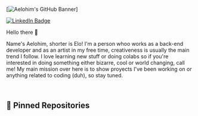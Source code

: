 
<!---
aeloh1m/aeloh1m is a ✨ special ✨ repository because its `README.md` (this file) appears on your GitHub profile.
You can click the Preview link to take a look at your changes.
--->


[![Aelohim's GitHub Banner](https://user-images.githubusercontent.com/88952319/178077729-a42db5c3-5b5e-4eed-b9b5-9e05c5441812.png)]


[![LinkedIn Badge](https://img.shields.io/badge/LinkedIn-Profile-informational?style=flat&logo=linkedin&logoColor=white&color=0D76A8)](https://www.linkedin.com/in/aelohim/)


Hello there 👋

Name's Aelohim, shorter is Elo! I'm a person whoo works as a back-end developer and as an artist in my free time, creativeness is usually the main trend I follow.
I love learning new stuff or doing colabs so if you're interested in doing something either bizarre, cool or world changing, call me! 
My main mission over here is to show proyects I've been working on or anything related to coding (duh), so stay tuned.

<br>

## 📌 Pinned Repositories

<!-- Pinned Repositories -- >

<br>

<a href="https://github.com/aeloh1m/ReactJS-mini-app.git">
  <img align="center" style="margin:1rem 0.5rem" src="https://github-readme-stats.vercel.app/api/pin/?username=aeloh1m&repo=officeapi&title_color=ffffff&text_color=F7F300&icon_color=7A609E&bg_color=1A1B27" />
</a>

[![Readme Card](https://github-readme-stats.vercel.app/api/pin/?username=aeloh1m&repo=ReactJS-mini-app)](https://github.com/aeloh1m/ReactJS-mini-app.git)

<br>

<a href="https://github.com/aeloh1m/Trabajo-Pr-ctico-N-1-AySO">
  <img align="center" style="margin:1rem 0.5rem" src="https://github-readme-stats.vercel.app/api/pin/?username=aeloh1m&repo=officeapi&title_color=ffffff&text_color=F7F300&icon_color=7A609E&bg_color=1A1B27" />
</a>

<br>

<a href="https://github.com/aeloh1m/tup-lc2-clima-app">
  <img align="center" style="margin:1rem 0.5rem" src="https://github-readme-stats.vercel.app/api/pin/?username=aeloh1m&repo=officeapi&title_color=ffffff&text_color=F7F300&icon_color=7A609E&bg_color=1A1B27" />
</a>

<a href="https://github.com/aeloh1m/Practica4-tkinter-app">
  <img align="center" style="margin:1rem 0.5rem" src="https://github-readme-stats.vercel.app/api/pin/?username=aeloh1m&repo=officeapi&title_color=ffffff&text_color=F7F300&icon_color=7A609E&bg_color=1A1B27" />
</a>

<br>
<br>

## &#x1f4c8; GitHub Stats

<br>

<a href="https://github.com/aeloh1m">
  <img align="center" style="margin:0.5rem" src="https://github-readme-stats.vercel.app/api/top-langs/?username=aeloh1m&repo=officeapi&title_color=ffffff&text_color=F7F300&icon_color=7A609E&bg_color=1A1B27" />
</a>

<br>


## Feel free to contact me: melowgz@gmail.com
